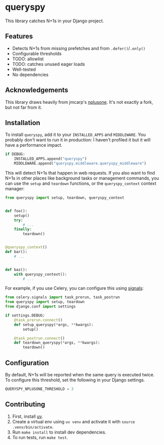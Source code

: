 # queryspy

This library catches N+1s in your Django project.

## Features

- Detects N+1s from missing prefetches and from `.defer()`/`.only()`
- Configurable thresholds
- TODO: allowlist
- TODO: catches unused eager loads
- Well-tested
- No dependencies

## Acknowledgements

This library draws heavily from jmcarp's [nplusone](https://github.com/jmcarp/nplusone/).
It's not exactly a fork, but not far from it.

## Installation

To install `queryspy`, add it to your `INSTALLED_APPS` and `MIDDLEWARE`. You probably
don't want to run it in production: I haven't profiled it but it will have a performance
impact.

```python
if DEBUG:
    INSTALLED_APPS.append("queryspy")
    MIDDLEWARE.append("queryspy.middleware.queryspy_middleware")
```

This will detect N+1s that happen in web requests. If you also want to find N+1s in other
places like background tasks or management commands, you can use the `setup` and
`teardown` functions, or the `queryspy_context` context manager:

```python
from queryspy import setup, teardown, queryspy_context


def foo():
    setup()
    try:
        # ...
    finally:
        teardown()


@queryspy_context()
def bar():
    # ...


def baz():
    with queryspy_context():
        # ...
```

For example, if you use Celery, you can configure this using [signals](https://docs.celeryq.dev/en/stable/userguide/signals.html):

```python
from celery.signals import task_prerun, task_postrun
from queryspy import setup, teardown
from django.conf import settings

if settings.DEBUG:
    @task_prerun.connect()
    def setup_queryspy(*args, **kwargs):
        setup()

    @task_postrun.connect()
    def teardown_queryspy(*args, **kwargs):
        teardown()
```

## Configuration

By default, N+1s will be reported when the same query is executed twice. To configure this
threshold, set the following in your Django settings.

```python
QUERYSPY_NPLUSONE_THRESHOLD = 3
```

## Contributing

1. First, install [uv](https://github.com/astral-sh/uv).
2. Create a virtual env using `uv venv` and activate it with `source .venv/bin/activate`.
3. Run `make install` to install dev dependencies.
4. To run tests, run `make test`.

